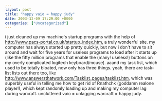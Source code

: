```yaml
---
layout: post
title: "happy vaio = happy judy"
date: 2003-12-09 17:29:00 +0000
categories: ["Uncategorized"]
---
```


i just cleaned up my machine's startup programs with the help of http://www.pacs-portal.co.uk/startup_index.htm, a truly wonderful site. my computer has always started up pretty quickly, but now i don't have to sit around and wait for five years for useless programs to load after it starts up (like the fifty million programs that enable the (many! useless!) buttons on my overly complicated logitech keyboard/mouse). aaand my task list, which used to be totally bloated, now only has three things. yeah, there are task-list lists out there too, like http://www.answersthatwork.com/Tasklist_pages/tasklist.htm, which was superbly useful in telling me how to get rid of Rnathchk (goddamn realone player!), which kept randomly loading up and making my computer lag during warcraft. uncluttered vaio = unlagging warcraft = happy judy.